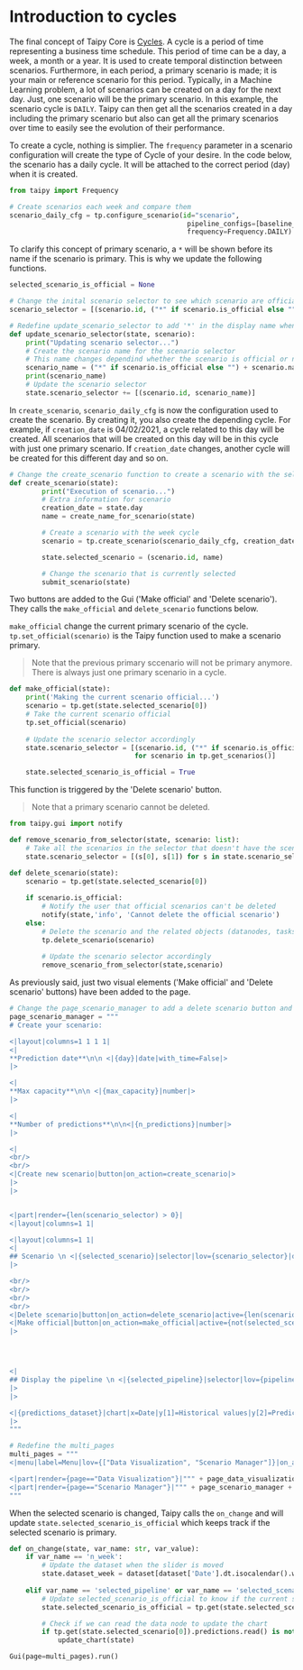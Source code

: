 # Introduction to cycles

The final concept of Taipy Core is [Cycles](https://didactic-broccoli-7da2dfd5.pages.github.io/manuals/core/concepts/cycle/). A cycle is a period of time representing a business time schedule. This period of time can be a day, a week, a month or a year. It is used to create temporal distinction between scenarios. Furthermore, in each period, a primary scenario is made; it is your main or reference scenario for this period. Typically, in a Machine Learning problem, a lot of scenarios can be created on a day for the next day. Just, one scenario will be the primary scenario. In this example, the scenario cycle is `DAILY`. Taipy can then get all the scenarios created in a day including the primary scenario but also can get all the primary scenarios over time to easily see the evolution of their performance.

To create a cycle, nothing is simplier. The `frequency` parameter in a scenario configuration will create the type of Cycle of your desire. In the code below, the scenario has a daily cycle. It will be attached to the correct period (day) when it is created.

```python
from taipy import Frequency

# Create scenarios each week and compare them
scenario_daily_cfg = tp.configure_scenario(id="scenario",
                                            pipeline_configs=[baseline_pipeline_cfg, ml_pipeline_cfg],
                                            frequency=Frequency.DAILY)
```

To clarify this concept of primary scenario, a `*` will be shown before its name if the scenario is primary. This is why we update the following functions.

```python
selected_scenario_is_official = None

# Change the inital scenario selector to see which scenario are officials
scenario_selector = [(scenario.id, ("*" if scenario.is_official else "") + scenario.name) for scenario in all_scenarios]

# Redefine update_scenario_selector to add '*' in the display name when the scnario is official
def update_scenario_selector(state, scenario):
    print("Updating scenario selector...")
    # Create the scenario name for the scenario selector
    # This name changes dependind whether the scenario is official or not
    scenario_name = ("*" if scenario.is_official else "") + scenario.name
    print(scenario_name)
    # Update the scenario selector
    state.scenario_selector += [(scenario.id, scenario_name)]
```

In `create_scenario`, `scenario_daily_cfg` is now the configuration used to create the scenario. By creating it, you also create the depending cycle. For example, if `creation_date` is 04/02/2021, a cycle related to this day will be created. All scenarios that will be created on this day will be in this cycle with just one primary scenario. If `creation_date` changes, another cycle will be created for this different day and so on.

```python
# Change the create_scenario function to create a scenario with the selected frequency
def create_scenario(state):
        print("Execution of scenario...")
        # Extra information for scenario
        creation_date = state.day
        name = create_name_for_scenario(state)

        # Create a scenario with the week cycle
        scenario = tp.create_scenario(scenario_daily_cfg, creation_date=creation_date, name=name)

        state.selected_scenario = (scenario.id, name)

        # Change the scenario that is currently selected
        submit_scenario(state)
```

Two buttons are added to the Gui ('Make official' and 'Delete scenario'). They calls the `make_official` and `delete_scenario` functions below.

`make_official` change the current primary scenario of the cycle. `tp.set_official(scenario)` is the Taipy function used to make a scenario primary.

> Note that the previous primary sccenario will not be primary anymore. There is always just one primary scenario in a cycle. 

```python
def make_official(state):
    print('Making the current scenario official...')
    scenario = tp.get(state.selected_scenario[0])
    # Take the current scenario official
    tp.set_official(scenario)
    
    # Update the scenario selector accordingly
    state.scenario_selector = [(scenario.id, ("*" if scenario.is_official else "") + scenario.name) 
                               for scenario in tp.get_scenarios()]

    state.selected_scenario_is_official = True
```

This function is triggered by the 'Delete scenario' button.

> Note that a primary scenario cannot be deleted.

```python
from taipy.gui import notify

def remove_scenario_from_selector(state, scenario: list):
    # Take all the scenarios in the selector that doesn't have the scenario.id
    state.scenario_selector = [(s[0], s[1]) for s in state.scenario_selector if s[0] != scenario.id]

def delete_scenario(state):
    scenario = tp.get(state.selected_scenario[0])
    
    if scenario.is_official:
        # Notify the user that official scenarios can't be deleted
        notify(state,'info', 'Cannot delete the official scenario')
    else:
        # Delete the scenario and the related objects (datanodes, tasks, jobs,...)
        tp.delete_scenario(scenario)
        
        # Update the scenario selector accordingly
        remove_scenario_from_selector(state,scenario)

```

As previously said, just two visual elements ('Make official' and 'Delete scenario' buttons) have been added to the page. 

```python
# Change the page_scenario_manager to add a delete scenario button and a make official button
page_scenario_manager = """
# Create your scenario:

<|layout|columns=1 1 1 1|
<|
**Prediction date**\n\n <|{day}|date|with_time=False|>
|>

<|
**Max capacity**\n\n <|{max_capacity}|number|>
|>

<|
**Number of predictions**\n\n<|{n_predictions}|number|>
|>

<|
<br/>
<br/>
<|Create new scenario|button|on_action=create_scenario|>
|>
|>


<|part|render={len(scenario_selector) > 0}|
<|layout|columns=1 1|

<|layout|columns=1 1|
<|
## Scenario \n <|{selected_scenario}|selector|lov={scenario_selector}|dropdown=True|>
|>

<br/>
<br/>
<br/>
<br/>
<|Delete scenario|button|on_action=delete_scenario|active={len(scenario_selector)>0}|>
<|Make official|button|on_action=make_official|active={not(selected_scenario_is_official) and len(scenario_selector)>0}|>
|>




<|
## Display the pipeline \n <|{selected_pipeline}|selector|lov={pipeline_selector}|dropdown=True|>
|>
|>

<|{predictions_dataset}|chart|x=Date|y[1]=Historical values|y[2]=Predicted values|height=80%|width=100%|type=bar|>
|>
"""
```


```python
# Redefine the multi_pages
multi_pages = """
<|menu|label=Menu|lov={["Data Visualization", "Scenario Manager"]}|on_action=menu_fct|>

<|part|render={page=="Data Visualization"}|""" + page_data_visualization + """|>
<|part|render={page=="Scenario Manager"}|""" + page_scenario_manager + """|>
"""
```

When the selected scenario is changed, Taipy calls the `on_change` and will update `state.selected_scenario_is_official` which keeps track if the selected scenario is primary.

```python
def on_change(state, var_name: str, var_value):
    if var_name == 'n_week':
        # Update the dataset when the slider is moved
        state.dataset_week = dataset[dataset['Date'].dt.isocalendar().week == var_value]
        
    elif var_name == 'selected_pipeline' or var_name == 'selected_scenario':
        # Update selected_scenario_is_official to know if the current scenario is official or not
        state.selected_scenario_is_official = tp.get(state.selected_scenario[0]).is_official

        # Check if we can read the data node to update the chart
        if tp.get(state.selected_scenario[0]).predictions.read() is not None:
            update_chart(state)

Gui(page=multi_pages).run()
```

